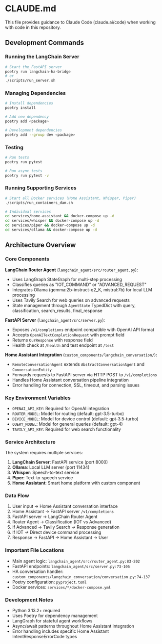 # CLAUDE.md

This file provides guidance to Claude Code (claude.ai/code) when working with code in this repository.

## Development Commands

### Running the LangChain Server
```bash
# Start the FastAPI server
poetry run langchain-ha-bridge
# or
./scripts/run_server.sh
```

### Managing Dependencies
```bash
# Install dependencies
poetry install

# Add new dependency
poetry add <package>

# Development dependencies
poetry add --group dev <package>
```

### Testing
```bash
# Run tests
poetry run pytest

# Run async tests
poetry run pytest -v
```

### Running Supporting Services
```bash
# Start all Docker services (Home Assistant, Whisper, Piper)
./scripts/run_containers_dan.sh

# Individual services
cd services/home-assistant && docker-compose up -d
cd services/whisper && docker-compose up -d
cd services/piper && docker-compose up -d
cd services/ollama && docker-compose up -d
```

## Architecture Overview

### Core Components

**LangChain Router Agent** (`langchain_agent/src/router_agent.py`):
- Uses LangGraph StateGraph for multi-step processing
- Classifies queries as "IOT_COMMAND" or "ADVANCED_REQUEST" 
- Integrates Ollama (gemma:2b-instruct-q2_K, mistral:7b) for local LLM processing
- Uses Tavily Search for web queries on advanced requests
- State management through `AgentState` TypedDict with query, classification, search_results, final_response

**FastAPI Server** (`langchain_agent/src/server.py`):
- Exposes `/v1/completions` endpoint compatible with OpenAI API format
- Accepts `OpenAITextCompletionRequest` with prompt field
- Returns `OurResponse` with response field
- Health check at `/health` and test endpoint at `/test`

**Home Assistant Integration** (`custom_components/langchain_conversation/`):
- `RemoteConversationAgent` extends `AbstractConversationAgent` and `ConversationEntity`
- Forwards requests to FastAPI server via HTTP POST to `/v1/completions`
- Handles Home Assistant conversation pipeline integration
- Error handling for connection, SSL, timeout, and parsing issues

### Key Environment Variables
- `OPENAI_API_KEY`: Required for OpenAI integration
- `ROUTER_MODEL`: Model for routing (default: gpt-3.5-turbo)
- `DEVICE_MODEL`: Model for device control (default: gpt-3.5-turbo) 
- `QUERY_MODEL`: Model for general queries (default: gpt-4)
- `TAVILY_API_KEY`: Required for web search functionality

### Service Architecture
The system requires multiple services:
1. **LangChain Server**: FastAPI service (port 8000)
2. **Ollama**: Local LLM server (port 11434)
3. **Whisper**: Speech-to-text service
4. **Piper**: Text-to-speech service
5. **Home Assistant**: Smart home platform with custom component

### Data Flow
1. User input → Home Assistant conversation interface
2. Home Assistant → FastAPI server `/v1/completions`
3. FastAPI server → LangChain Router Agent
4. Router Agent → Classification (IOT vs Advanced)
5. If Advanced → Tavily Search → Response generation
6. If IOT → Direct device command processing
7. Response → FastAPI → Home Assistant → User

### Important File Locations
- Main agent logic: `langchain_agent/src/router_agent.py:83-202`
- FastAPI endpoints: `langchain_agent/src/server.py:73-106`
- HA conversation handler: `custom_components/langchain_conversation/conversation.py:74-137`
- Poetry configuration: `pyproject.toml`
- Docker services: `services/*/docker-compose.yml`

### Development Notes
- Python 3.13.2+ required
- Uses Poetry for dependency management
- LangGraph for stateful agent workflows
- Async/await patterns throughout Home Assistant integration
- Error handling includes specific Home Assistant IntentResponseErrorCode types